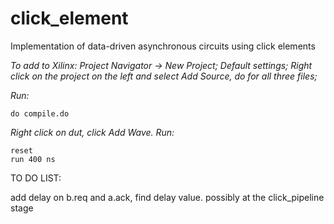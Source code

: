 # click_element
Implementation of data-driven asynchronous circuits using click elements

*To add to Xilinx: Project Navigator -> New Project; Default settings; Right click on the project on the left and select Add Source, do for all three files;*

*Run:*

    do compile.do

*Right click on dut, click Add Wave.  Run:* 

    reset
    run 400 ns


TO DO LIST:

add delay on b.req and a.ack, find delay value. possibly at the click_pipeline stage
